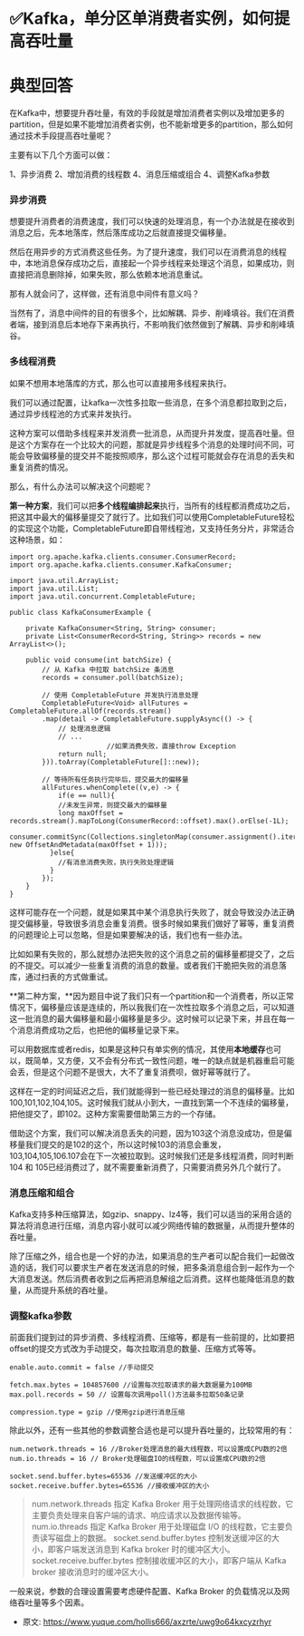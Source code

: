 # ✅Kafka，单分区单消费者实例，如何提高吞吐量
<!--page header-->

<a name="JDYwv"></a>
# 典型回答

在Kafka中，想要提升吞吐量，有效的手段就是增加消费者实例以及增加更多的partition，但是如果不能增加消费者实例，也不能新增更多的partition，那么如何通过技术手段提高吞吐量呢？

主要有以下几个方面可以做：

1、异步消费
2、增加消费的线程数
4、消息压缩或组合
4、调整Kafka参数

<a name="nVYkI"></a>
### 异步消费

想要提升消费者的消费速度，我们可以快速的处理消息，有一个办法就是在接收到消息之后，先本地落库，然后落库成功之后就直接提交偏移量。

然后在用异步的方式消费这些任务。为了提升速度，我们可以在消费消息的线程中，本地消息保存成功之后，直接起一个异步线程来处理这个消息，如果成功，则直接把消息删除掉，如果失败，那么依赖本地消息重试。

那有人就会问了，这样做，还有消息中间件有意义吗？

当然有了，消息中间件的目的有很多个，比如解耦、异步、削峰填谷。我们在消费者端，接到消息后本地存下来再执行，不影响我们依然做到了解耦、异步和削峰填谷。

<a name="kE4f2"></a>
### 多线程消费

如果不想用本地落库的方式，那么也可以直接用多线程来执行。

我们可以通过配置，让kafka一次性多拉取一些消息，在多个消息都拉取到之后，通过异步线程池的方式来并发执行。

这种方案可以借助多线程来并发消费一批消息，从而提升并发度，提高吞吐量。但是这个方案存在一个比较大的问题，那就是异步线程多个消息的处理时间不同，可能会导致偏移量的提交并不能按照顺序，那么这个过程可能就会存在消息的丢失和重复消费的情况。

那么，有什么办法可以解决这个问题呢？

**第一种方案**，我们可以把**多个线程编排起来**执行，当所有的线程都消费成功之后，把这其中最大的偏移量提交了就行了。比如我们可以使用CompletableFuture轻松的实现这个功能，CompletableFuture即自带线程池，又支持任务分片，非常适合这种场景，如：

```
import org.apache.kafka.clients.consumer.ConsumerRecord;
import org.apache.kafka.clients.consumer.KafkaConsumer;

import java.util.ArrayList;
import java.util.List;
import java.util.concurrent.CompletableFuture;

public class KafkaConsumerExample {

    private KafkaConsumer<String, String> consumer;
    private List<ConsumerRecord<String, String>> records = new ArrayList<>();
    
    public void consume(int batchSize) {
        // 从 Kafka 中拉取 batchSize 条消息
        records = consumer.poll(batchSize);
        
        // 使用 CompletableFuture 并发执行消息处理
        CompletableFuture<Void> allFutures = CompletableFuture.allOf(records.stream()
        .map(detail -> CompletableFuture.supplyAsync(() -> {
            // 处理消息逻辑
            // ...
						//如果消费失败，直接throw Exception
            return null;
        })).toArray(CompletableFuture[]::new));        

      	// 等待所有任务执行完毕后，提交最大的偏移量
        allFutures.whenComplete((v,e) -> {
        	if(e == null){
          	//未发生异常，则提交最大的偏移量
          	long maxOffset = records.stream().mapToLong(ConsumerRecord::offset).max().orElse(-1L);
            consumer.commitSync(Collections.singletonMap(consumer.assignment().iterator().next(), new OffsetAndMetadata(maxOffset + 1)));
          }else{
          	//有消息消费失败，执行失败处理逻辑
          }
        });
    }
}

```

这样可能存在一个问题，就是如果其中某个消息执行失败了，就会导致没办法正确提交偏移量，导致很多消息会重复消费。很多时候如果我们做好了幂等，重复消费的问题理论上可以忽略，但是如果要解决的话，我们也有一些办法。

比如如果有失败的，那么就想办法把失败的这个消息之前的偏移量都提交了，之后的不提交。可以减少一些重复消费的消息的数量。或者我们干脆把失败的消息落库，通过扫表的方式做重试。

**第二种方案，**因为题目中说了我们只有一个partition和一个消费者，所以正常情况下，偏移量应该是连续的，所以我我们在一次性拉取多个消息之后，可以知道这一批消息的最大偏移量和最小偏移量是多少。这时候可以记录下来，并且在每一个消息消费成功之后，也把他的偏移量记录下来。

可以用数据库或者redis，如果是这种只有单实例的情况，其使用**本地缓存**也可以，既简单，又方便，又不会有分布式一致性问题，唯一的缺点就是机器重启可能会丢，但是这个问题不是很大，大不了重复消费呗，做好幂等就行了。

这样在一定的时间延迟之后，我们就能得到一些已经处理过的消息的偏移量。比如100,101,102,104,105。这时候我们就从小到大，一直找到第一个不连续的偏移量，把他提交了，即102。这种方案需要借助第三方的一个存储。

借助这个方案，我们可以解决消息丢失的问题，因为103这个消息没成功，但是偏移量我们提交的是102的这个，所以这时候103的消息会重发，103,104,105,106.107会在下一次被拉取到。这时候我们还是多线程消费，同时判断104 和 105已经消费过了，就不需要重新消费了，只需要消费另外几个就行了。

<a name="jFSb7"></a>
### 消息压缩和组合

Kafka支持多种压缩算法，如gzip、snappy、lz4等，我们可以适当的采用合适的算法将消息进行压缩，消息内容小就可以减少网络传输的数据量，从而提升整体的吞吐量。

除了压缩之外，组合也是一个好的办法，如果消息的生产者可以配合我们一起做改造的话，我们可以要求生产者在发送消息的时候，把多条消息组合到一起作为一个大消息发送。然后消费者收到之后再把消息解组之后消费。这样也能降低消息的数量，从而提升系统的吞吐量。

<a name="awiSt"></a>
### 调整kafka参数

前面我们提到过的异步消费、多线程消费、压缩等，都是有一些前提的，比如要把offset的提交方式改为手动提交，每次拉取消息的数量、压缩方式等等。

```
enable.auto.commit = false //手动提交

fetch.max.bytes = 104857600 //设置每次拉取请求的最大数据量为100MB
max.poll.records = 50 // 设置每次调用poll()方法最多拉取50条记录

compression.type = gzip //使用gzip进行消息压缩
```

除此以外，还有一些其他的参数调整合适也是可以提升吞吐量的，比较常用的有：

```
num.network.threads = 16 //Broker处理消息的最大线程数，可以设置成CPU数的2倍
num.io.threads = 16 // Broker处理磁盘IO的线程数，可以设置成CPU数的2倍

socket.send.buffer.bytes=65536 //发送缓冲区的大小
socket.receive.buffer.bytes=65536 //接收缓冲区的大小
```

> num.network.threads 指定 Kafka Broker 用于处理网络请求的线程数，它主要负责处理来自客户端的请求、响应请求以及数据传输等。
> num.io.threads 指定 Kafka Broker 用于处理磁盘 I/O 的线程数，它主要负责读写磁盘上的数据。
> socket.send.buffer.bytes 控制发送缓冲区的大小，即客户端发送消息到 Kafka broker 时的缓冲区大小。
> socket.receive.buffer.bytes 控制接收缓冲区的大小，即客户端从 Kafka broker 接收消息时的缓冲区大小。


一般来说，参数的合理设置需要考虑硬件配置、Kafka Broker 的负载情况以及网络吞吐量等多个因素。


<!--page footer-->
- 原文: <https://www.yuque.com/hollis666/axzrte/uwg9o64kxcyzrhyr>
